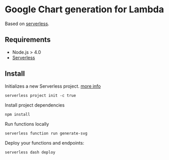 # Google Chart generation for Lambda

Based on [serverless](http://www.serverless.com).


## Requirements

- Node.js > 4.0
- [Serverless](http://docs.serverless.com/docs/installing-serverless)

## Install

Initializes a new Serverless project. [more info](http://docs.serverless.com/docs/project-init)
```SH
serverless project init -c true
```

Install project dependencies
```SH
npm install
```

Run functions locally
```
serverless function run generate-svg
```

Deploy your functions and endpoints:
```
serverless dash deploy
```

